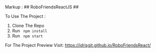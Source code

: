 Markup : ## RoboFriendsReactJS ##


To Use The Project : 
1. Clone The Repo
2. Run `` npm install``
2. Run `` npm start``

For The Project Preview Visit:
https://idrisgit.github.io/RoboFriendsReact/
